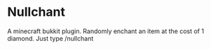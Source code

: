 # Nullchant
A minecraft bukkit plugin. Randomly enchant an item at the cost of 1 diamond. Just type /nullchant
